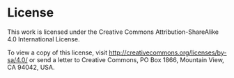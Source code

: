 # License

This work is licensed under the Creative Commons Attribution-ShareAlike 4.0 International License.

To view a copy of this license, visit http://creativecommons.org/licenses/by-sa/4.0/ or send a letter to Creative Commons, PO Box 1866, Mountain View, CA 94042, USA.

